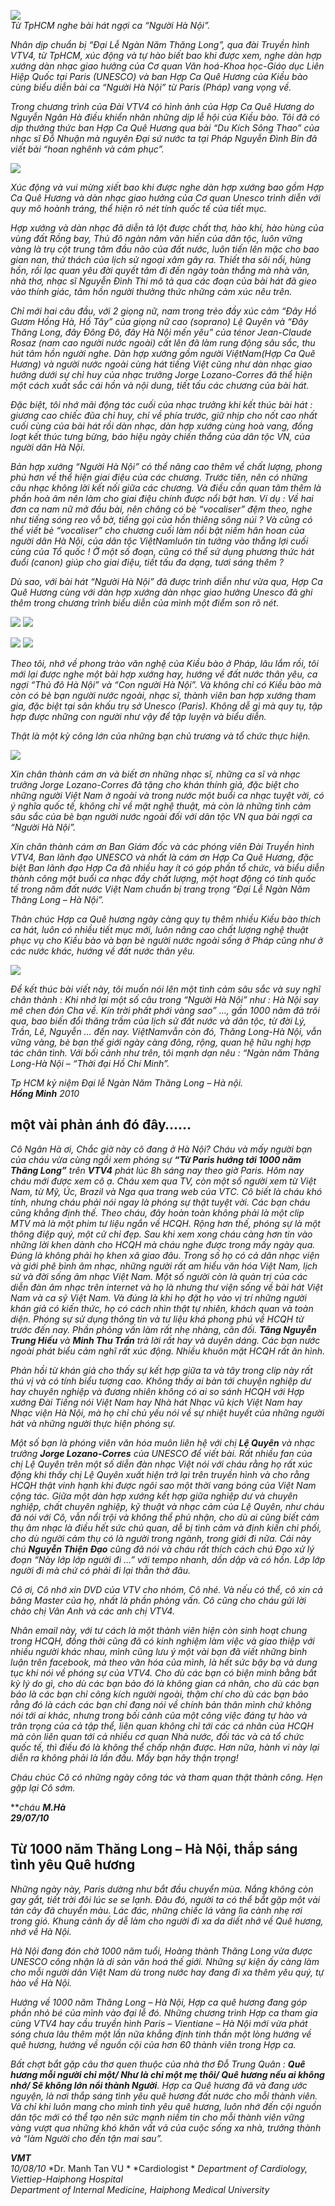 <!--
title: Nguyên Chủ nhiệm UBNVNONN gửi tưTp HCM nhân dịp Đại Lễ Ngàn Năm Thăng Long
author: Nguyễn Tích Kỳ
status: completed
-->

![](01.jpg)  
*Từ TpHCM nghe bài hát ngợi ca “Người Hà Nội”.*

*Nhân dịp chuẩn bị “Đại Lễ Ngàn Năm Thăng Long”, qua đài Truyền hình VTV4, từ TpHCM, xúc động và tự hào biết bao khi được xem, nghe dàn hợp xướng dàn nhạc giao hưởng của Cơ quan Văn hoá-Khoa học-Giáo dục Liên Hiệp Quốc tại Paris (UNESCO) và ban Hợp Ca Quê Hương của Kiều bào cùng biểu diễn bài ca “Người Hà Nội” từ Paris (Pháp) vang vọng về.*

*Trong chương trình của Đài VTV4 có hình ảnh của Hợp Ca Quê Hương do Nguyễn Ngân Hà điều khiển nhân những dịp lễ hội của Kiều bào.
Tôi đã có dịp thưởng thức ban Hợp Ca Quê Hương qua bài “Du Kích Sông Thao” của nhạc sĩ Đỗ Nhuận mà nguyên Đại sứ nước ta tại Pháp Nguyễn Đình Bin đã viết bài “hoan nghênh và cảm phục”.*

![](02.jpg)

*Xúc động và vui mừng xiết bao khi được nghe dàn hợp xướng bao gồm Hợp Ca Quê Hương và dàn nhạc giao hưởng của Cơ quan Unesco trình diễn với quy mô hoành tráng, thể hiện rõ nét tính quốc tế của tiết mục.*

*Hợp xướng và dàn nhạc đã diễn tả lột được chất thơ, hào khí, hào hùng của vùng đất Rồng bay, Thủ đô ngàn năm văn hiến của dân tộc, luôn vững vàng là trụ cột trung tâm đầu não của đất nước, luôn tiến lên mặc cho bao gian nan, thử thách của lịch sử ngoại xâm gây ra. Thiết tha sôi nổi, hùng hồn, rồi lạc quan yêu đời quyết tâm đi đến ngày toàn thắng mà nhà văn, nhà thơ, nhạc sĩ Nguyễn Đình Thi mô tả qua các đoạn của bài hát đã gieo vào thính giác, tâm hồn người thưởng thức những cảm xúc nêu trên.*

*Chỉ mới hai câu đầu, với 2 giọng nữ, nam trong trẻo đầy xúc cảm “Đây Hồ Gươm Hồng Hà, Hồ Tây” của giọng nữ cao (soprano) Lệ Quyên và “Đây Thăng Long, đây Đông Đô, đây Hà Nội mến yêu” của ténor Jean-Claude Rosaz (nam cao người nước ngoài) cất lên đã làm rung động sâu sắc, thu hút tâm hồn người nghe. Dàn hợp xướng gồm người ViệtNam(Hợp Ca Quê Hương) và người nước ngoài cùng hát tiếng Việt cũng như dàn nhạc giao hưởng dưới sự chỉ huy của nhạc trưởng Jorge Lozano-Corres đã thể hiện một cách xuất sắc cái hồn và nội dung, tiết tấu các chương của bài hát.*

*Đặc biệt, tôi nhớ mãi động tác cuối của nhạc trưởng khi kết thúc bài hát : giương cao chiếc đũa chỉ huy, chỉ về phía trước, giữ nhịp cho nốt cao nhất cuối cùng của bài hát rồi dàn nhạc, dàn hợp xướng cùng hoà vang, đồng loạt kết thúc tưng bừng, báo hiệu ngày chiến thắng của dân tộc VN, của người dân Hà Nội.*

*Bản hợp xướng “Người Hà Nội” có thể nâng cao thêm về chất lượng, phong phú hơn về thể hiện giai điệu của các chương. Trước tiên, nên có những câu nhạc không lời kết nối giữa các chương. Và điều cần quan tâm thêm là phần hoà âm nên làm cho giai điệu chính được nổi bật hơn. Ví dụ : Về hai đơn ca nam nữ mở đầu bài, nên chăng có bè “vocaliser” đệm theo, nghe như tiếng sóng reo vỗ bờ, tiếng gọi của hồn thiêng sông núi ? Và cũng có thể viết bè “vocaliser” cho chương cuối làm nổi bật niềm hân hoan của người dân Hà Nội, của dân tộc ViệtNamluôn tin tưởng vào thắng lợi cuối cùng của Tổ quốc ! Ở một số đoạn, cũng có thể sử dụng phương thức hát đuổi (canon) giúp cho giai điệu, tiết tấu đa dạng, tươi sáng thêm ?*

*Dù sao, với bài hát “Người Hà Nội” đã được trình diễn như vừa qua, Hợp Ca Quê Hương cùng với dàn hợp xướng dàn nhạc giao hưởng Unesco đã ghi thêm trong chương trình biểu diễn của mình một điểm son rõ nét.*


![](03.jpg)  ![](04.jpg)

![](05.jpg)  ![](06.jpg)

*Theo tôi, nhớ về phong trào văn nghệ của Kiều bào ở Pháp, lâu lắm rồi, tôi mới lại được nghe một bài hợp xướng hay, hướng về đất nước thân yêu, ca ngợi “Thủ đô Hà Nội” và “Con người Hà Nội”. Và không chỉ có Kiều bào mà còn có bè bạn người nước ngoài, nhạc sĩ, thành viên ban hợp xướng tham gia, đặc biệt tại sân khấu trụ sở Unesco (Paris). Không dễ gì mà quy tụ, tập hợp được những con người như vậy để tập luyện và biểu diễn.*

*Thật là một kỳ công lớn của những bạn chủ trương và tổ chức thực hiện.*


![](07.jpg)

*Xin chân thành cám ơn và biết ơn những nhạc sĩ, những ca sĩ và nhạc trưởng Jorge Lozano-Corres đã tặng cho khán thính giả, đặc biệt cho những người Việt Nam ở ngoài và trong nước một buổi ca nhạc tuyệt vời, có ý nghĩa quốc tế, không chỉ về mặt nghệ thuật, mà còn là những tình cảm sâu sắc của bè bạn người nước ngoài đối với dân tộc VN qua bài ngợi ca “Người Hà Nội”.*

*Xin chân thành cám ơn Ban Giám đốc và các phóng viên Đài Truyền hình VTV4, Ban lãnh đạo UNESCO và nhất là cám ơn Hợp Ca Quê Hương, đặc biệt Ban lãnh đạo Hợp Ca đã nhiều hay ít có góp phần tổ chức, và biểu diễn thành công một buổi ca nhạc đầy chất lượng, một hoạt động có tính quốc tế trong năm đất nước Việt Nam chuẩn bị trang trọng “Đại Lễ Ngàn Năm Thăng Long – Hà Nội”.*

*Thân chúc Hợp ca Quê hương ngày càng quy tụ thêm nhiều Kiều bào thích ca hát, luôn có nhiều tiết mục mới, luôn nâng cao chất lượng nghệ thuật phục vụ cho Kiều bào và bạn bè người nước ngoài sống ở Pháp cũng như ở các nước khác, hướng về đất nước thân yêu.*

![](08.jpg)


*Để kết thúc bài viết này, tôi muốn nói lên một tình cảm sâu sắc và suy nghĩ chân thành : Khi nhớ lại một số câu trong “Người Hà Nội” như : Hà Nội say mê chen đón Cha về. Kín trời phất phới vàng sao” …, gần 1000 năm đã trôi qua, bao biến đổi thăng trầm của lịch sử đất nước và dân tộc, từ đời Lý, Trần, Lê, Nguyễn … đến nay. ViệtNamvẫn còn đó, Thăng Long-Hà Nội, vẫn vững vàng, bè bạn thế giới ngày càng đông, rộng, quan hệ hữu nghị hợp tác chân tình. Với bối cảnh như trên, tôi mạnh dạn nêu : “Ngàn năm Thăng Long-Hà Nội – “Thời đại Hồ Chí Minh”.*
                          
*Tp HCM kỷ niệm Đại lễ Ngàn Năm Thăng Long – Hà nội.*  
***Hồng Minh***
*2010* 

##  một vài phản ánh đó đây……

*Cô Ngân Hà ơi,
Chắc giờ này cô đang ở Hà Nội?
Cháu và mấy người bạn của cháu vừa cùng ngồi xem phóng sự **“Từ Paris hướng tới 1000 năm Thăng Long”** trên **VTV4** phát lúc 8h sáng nay theo giờ Paris. Hôm nay cháu mới được xem cô ạ. Cháu xem qua TV, còn một số người xem từ Việt Nam, từ Mỹ, Úc, Brazil và Nga qua trang web của VTC. Cô biết là cháu khó tính, nhưng cháu phải nói ngay là phóng sự thật tuyệt vời. Các bạn cháu cũng khẳng định thế. Theo cháu, đây hoàn toàn không phải là một clip MTV mà là một phim tư liệu ngắn về HCQH. Rộng hơn thế, phóng sự là một thông điệp quý, một cử chỉ đẹp.
Sau khi xem xong cháu càng hơn tin vào những lời khen dành cho HCQH mà cháu nghe được trong mấy ngày qua. Đúng là không phải họ khen xã giao đâu. Trong số họ có cả dân nhạc viện và giới phê bình âm nhạc, những người rất am hiểu văn hóa Việt Nam, lịch sử và đời sống âm nhạc Việt Nam. Một số người còn là quản trị của các diễn đàn âm nhạc trên internet và họ là nhưng thư viện sống về bài hát Việt Nam và ca sỹ Việt Nam. Và đúng là khi họ đặt họ vào vị trí những người khán giả có kiến thức, họ có cách nhìn thật tự nhiên, khách quan và toàn diện.
Phóng sự sử dụng thông tin và tư liệu khá phong phú về HCQH từ trước đến nay. Phần phỏng vấn làm rất nhẹ nhàng, cân đối. **Tăng Nguyễn Trung Hiếu** và **Minh Thu Trần** trả lời rất hay và duyên dáng. Các bạn nước ngoài phát biểu cảm nghĩ rất xúc động. Nhiều khuôn mặt HCQH rất ăn hình.*

*Phản hồi từ khán giả cho thấy sự kết hợp giữa ta và tây trong clip này rất thú vị và có tính biểu tượng cao. Không thấy ai bàn tới chuyện nghiệp dư hay chuyên nghiệp và đương nhiên không có ai so sánh HCQH với Hợp xướng Đài Tiếng nói Việt Nam hay Nhà hát Nhạc vũ kịch Việt Nam hay Nhạc viện Hà Nội, mà họ chỉ chủ yếu nói về sự nhiệt huyết của những người hát và những người thực hiện phóng sự.*

*Một số bạn là phóng viên văn hóa muôn liên hệ với chị **Lệ Quyên** và nhạc trưởng **Jorge Lozano-Corres** của UNESCO để viết bài. Rất nhiều fan của chị Lệ Quyên trên một số diễn đàn nhạc Việt nói với cháu rằng họ rất xúc động khi thấy chị Lệ Quyên xuất hiện trở lại trên truyền hình và cho rằng HCQH thật vinh hạnh khi được ngôi sao một thời vang bóng của Việt Nam cộng tác. Giữa một dàn hợp xướng kết hợp giữa nghiệp dư và chuyên nghiệp, chất chuyên nghiệp, kỹ thuật và nhạc cảm của Lệ Quyên, như cháu đã nói với Cô, vẫn nổi trội và không thể phủ nhận, cho dù ai cũng biết cảm thụ âm nhạc là điều hết sức chủ quan, dễ bị tình cảm và định kiến chi phối, cho dù người cảm thụ có là người trong ngành, trong giới đi nữa. Cái này chú **Nguyễn Thiện Đạo** cũng đã nói và cháu rất thích cách chú Đạo xử lý đoạn “Này lớp lớp người đi …” với tempo nhanh, dồn dập và có hồn. Lớp lớp người đi mà chứ có phải đi lại thẫn thờ đâu.*

*Cô ơi, Cô nhớ xin DVD của VTV cho nhóm, Cô nhé. Và nếu có thể, cô xin cả băng Master của họ, nhất là phần phỏng vấn. Cô cũng cho cháu gửi lời chào chị Vân Anh và các anh chị VTV4.*

*Nhân email này, với tư cách là một thành viên hiện còn sinh hoạt chung trong HCQH, đồng thời cũng đã có kinh nghiệm làm việc và giao thiệp với nhiều người khác nhau, mình cũng lưu ý một vài bạn đã viết những bình luận trên facebook, mà theo văn hóa của mình, là hết sức bậy bạ và dung tục khi nói về phóng sự của VTV4. Cho dù các bạn có biện minh bằng bất kỳ lý do gì, cho dù các bạn bảo đó là không gian cá nhân, cho dù các bạn bảo là các bạn chỉ công kích người ngoài, thậm chí cho dù các bạn bảo rằng đó là cách các bạn chỉ đang nói về chính bản thân mình chứ không nói tới ai khác, nhưng trong bối cảnh của một công việc đáng tự hào và trân trọng của cả tập thể, liên quan không chỉ tới các cá nhân của HCQH mà còn liên quan tới cả nhiều cơ quan Nhà nước, đối tác và cả tổ chức quốc tế, thì điều đó là không thể chấp nhận được. Hơn nữa, hành vi này lại diễn ra không phải là lần đầu. Mấy bạn hãy thận trọng!*

*Cháu chúc Cô có những ngày công tác và tham quan thật thành công.
Hẹn gặp lại Cô sớm.*
 
***cháu **M.Hà***  
***29/07/10***
 
##  Từ 1000 năm Thăng Long – Hà Nội, thắp sáng tình yêu Quê hương

*Những ngày này, Paris dường như bắt đầu chuyển mùa. Nắng không còn gay gắt, tiết trời đôi lúc se se lạnh. Đâu đó, người ta có thể bắt gặp một vài tán cây đã chuyển màu. Lác đác, những chiếc lá vàng lìa cành nhẹ rơi trong gió. Khung cảnh ấy dễ làm cho người đi xa da diết nhớ về Quê hương, nhớ về Hà Nội.*

*Hà Nội đang đón chờ 1000 năm tuổi, Hoàng thành Thăng Long vừa được UNESCO công nhận là di sản văn hoá thế giới. Những sự kiện ấy càng làm cho mỗi người dân Việt Nam dù trong nước hay đang đi xa thêm yêu quý, tự hào về Hà Nội.*

*Hướng về 1000 năm Thăng Long – Hà Nội, Hợp ca quê hương đang góp phần nhỏ bé của mình vào đại lễ đó. Những chương trình Hợp ca tham gia cùng VTV4 hay cầu truyền hình Paris – Vientiane – Hà Nội mới vừa phát sóng chưa lâu thêm một lần nữa khẳng định tinh thần một lòng hướng về quê hương, hướng về nguồn cội của hơn 60 thành viên trong Hợp ca.*

*Bất chợt bắt gặp câu thơ quen thuộc của nhà thơ Đỗ Trung Quân : **Quê hương mỗi người chỉ một/ Như là chỉ một mẹ thôi/ Quê hương nếu ai không nhớ/ Sẽ không lớn nổi thành Người**. Hợp ca Quê hương đã và đang ước nguyện, là nơi thắp sáng tình yêu quê hương đất nước cho mỗi thành viên. Và chỉ khi luôn mang cho mình tình yêu quê hương, luôn nhớ đến cội nguồn dân tộc mới có thể tạo nên sức mạnh niềm tin cho mỗi thành viên vững vàng vượt qua những khó khăn vất vả của cuộc sống xa nhà, trưởng thành và “làm Người cho đến tận mai sau”.*
 
***VMT***  
*10/08/10*
*Dr. Manh Tan VU  *
*Cardiologist  *
*Department of Cardiology, Viettiep-Haiphong Hospital*  
*Department of Internal Medicine, Haiphong Medical University*

































